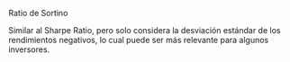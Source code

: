 Ratio de Sortino

Similar al Sharpe Ratio, pero solo considera la desviación estándar de los rendimientos negativos, lo cual puede ser más relevante para algunos inversores.
